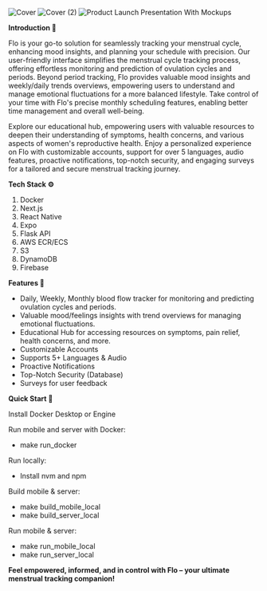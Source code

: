 ![Cover](https://github.com/aryapatel14/flo/assets/138143934/22d52508-8315-4231-bcbf-2169d6f4eb58)
![Cover (2)](https://github.com/aryapatel14/flo/assets/138143934/d5c5762e-89d2-4153-9033-4ddaf1092bf5)
![Product Launch Presentation With Mockups](https://github.com/aryapatel14/flo/assets/138143934/0ca57b91-874a-4b0a-be04-3dd84b6cf0df)

**Introduction 🤖**

Flo is your go-to solution for seamlessly tracking your menstrual cycle, enhancing mood insights, and planning your schedule with precision. Our user-friendly interface simplifies the menstrual cycle tracking process, offering effortless monitoring and prediction of ovulation cycles and periods. Beyond period tracking, Flo provides valuable mood insights and weekly/daily trends overviews, empowering users to understand and manage emotional fluctuations for a more balanced lifestyle. Take control of your time with Flo's precise monthly scheduling features, enabling better time management and overall well-being.

Explore our educational hub, empowering users with valuable resources to deepen their understanding of symptoms, health concerns, and various aspects of women's reproductive health. Enjoy a personalized experience on Flo with customizable accounts, support for over 5 languages, audio features, proactive notifications, top-notch security, and engaging surveys for a tailored and secure menstrual tracking journey.

**Tech Stack ⚙️**

1. Docker
2. Next.js
3. React Native
4. Expo
5. Flask API
6. AWS ECR/ECS
7. S3
8. DynamoDB
9. Firebase

**Features 🔋**

- Daily, Weekly, Monthly blood flow tracker for monitoring and predicting ovulation cycles and periods.
- Valuable mood/feelings insights with trend overviews for managing emotional fluctuations.
- Educational Hub for accessing resources on symptoms, pain relief, health concerns, and more.
- Customizable Accounts
- Supports 5+ Languages & Audio
- Proactive Notifications
- Top-Notch Security (Database)
- Surveys for user feedback

**Quick Start 🤸**

Install Docker Desktop or Engine

Run mobile and server with Docker:
- make run_docker

Run locally:
- Install nvm and npm

Build mobile & server:
- make build_mobile_local
- make build_server_local

Run mobile & server:
- make run_mobile_local
- make run_server_local

**Feel empowered, informed, and in control with Flo – your ultimate menstrual tracking companion!**

